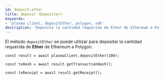 ```yaml
---
id: deposit-ether
title: deposit (Depositar)
keywords:
- 'plasma client, depositEther, polygon, sdk'
description: 'Deposita la cantidad requerida de Ether de Ethereum a Polygon.'
---
```


El método `depositEther` se puede utilizar para depositar la cantidad requerida de **Ether** de Ethereum a Polygon.

```
const result = await plasmaClient.depositEther(100);

const txHash = await result.getTransactionHash();

const txReceipt = await result.getReceipt();

```
